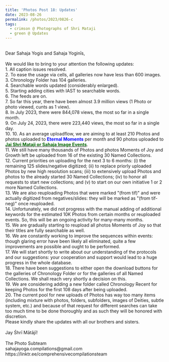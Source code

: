 ```yaml
---
title: 'Photos Post 18: Updates'
date: 2023-08-26
permalink: /photos/2023/0826-c
tags:
  - crimson @ Photographs of Shri Mataji
  - green @ Updates
---
```


<p>
<br>
Dear Sahaja Yogis and Sahaja Yoginīs,<br>
<br>
We would like to bring to your attention the following updates:<br>
1. All caption issues resolved.<br>
2. To ease the usage via cells, all galleries now have less than 600 images.<br>
3. Chronology Folder has 104 galleries.<br>
4. Searchable words updated (considerably enlarged).<br>
5. Starting adding cities with IAST to searchable words.<br>
6. The feeds are on.<br>
7. So far this year, there have been almost 3.9 million views (1 Photo or photo viewed, cunts as 1 view).<br>
8. In July 2023, there were 844,078 views, the most so far in a single month.<br>
9. On July 24, 2023, there were 223,440 views, the most so far in a single day.<br>
10. 
10. As an average uploadflow, we are aiming to at least 210 Photos and photos uploaded to <font color="blue"><b>Eternal Moments</b></font> per month and 90 photos uploaded to <a href="https://imageevent.com/sahaja"><font color="DarkGreen"><b>Jai Shri Mataji or Sahaja Image Events</b></font></a>.<br>
11. We still have many thousands of Photos and photos Moments of Joy and Growth left be uploaded from 16 of the existing 30 Named Collections.<br>
12. Current priorities on uploading for the next 3 to 6 months: (i) the remaining 125 slides/negative digitized; (ii) to replace priorly uploaded Photos by new high resolution scans; (iii) to extensively upload Photos and photos to the already started 30 Named Collections; (iv) to honor all requests to start new collections; and (v) to start on our own initiative 1 or 2 more Named Collections.<br>
13. We are also reuploading Photos that were marked "(from tif)" and were actually digitized from negatives/slides: they will be marked as "(from tif-neg)" once reuploaded.<br>
14. Unfortunately, we did not progress with the manual adding of additional keywords for the estimated 10K Photos from certain months or reuploaded events. So, this will be an ongoing activity for many-many months.<br>
15. We are gradually starting to reupload all photos Moments of Joy so that their titles are fully searchable as well.<br>
16. We are constantly working to improve the sequences within events: though glaring error have been likely all eliminated, quite a few improvements are possible and ought to be performed.<br>
17. We will start shortly to write about our understanding of the protocols and our suggestions: your cooperation and support would lead to a huge progress in the whole database.<br>
18. There have been suggestions to either open the download buttons for the galleries of Chronology Folder or for the galleries of all Named Collections. We shall reach very shortly a decision on this.<br>
19. We are considering adding a new folder called Chronology Recent for keeping Photos for the first 108 days after being uploaded.<br>
20. The current pool for new uploads of Photos has way too many items (including mixture with photos, folders, subfolders, images of Deities, subtle system, etc.) and because of that request for different searches can take too much time to be done thoroughly and as such they will be honored with discretion.<br>
Please kindly share the updates with all our brothers and sisters.<br>
<br>
Jay Śhrī Mātājī!<br>
<br>
The Photo Subteam<br>
sahajayoga.compilations@gmail.com<br>
https://linktr.ee/comprehensivecompilationsteam<br>
</p>